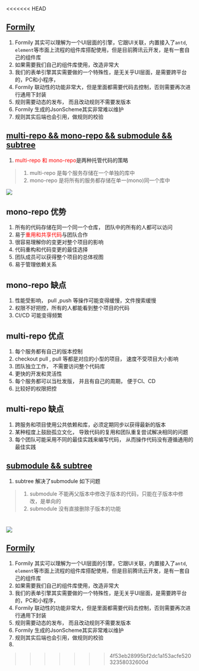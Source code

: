 <<<<<<< HEAD
## [Formily](https://formilyjs.org/zh-CN)
1. Formily 其实可以理解为一个UI层面的引擎，它跟UI关联，内置接入了`antd`, `element`等市面上流程的组件库搭配使用，但是目前腾讯云开发，是有一套自己的组件库
2. 如果需要我们自己的组件库使用，改造非常大
3. 我们的表单引擎其实需要做的一个特殊性，是无关乎UI层面，是需要跨平台的，PC和小程序， 
4. Formily 联动性的功能非常大，但是里面都需要代码去控制，否则需要再次进行通用下封装
5. 规则需要动态的发布， 而且改动规则不需要发版本
6. Formily 生成的JsonScheme其实非常难以维护
7. 规则其实后端也会引用，做规则的校验

## [multi-repo && mono-repo && submodule && subtree](https://juejin.cn/post/7104976951005151239?share_token=42e8b15a-25ce-4034-b991-ab84170d5d76)

1. <font color=red>multi-repo 和 mono-repo</font>是两种托管代码的策略
> 1. multi-repo 是每个服务存储在一个单独的库中
> 2. mono-repo 是将所有的服务都存储在单一(mono)同一个库中

![](https://p3-juejin.byteimg.com/tos-cn-i-k3u1fbpfcp/556e184498cc48b8a1c62483c823dab9~tplv-k3u1fbpfcp-zoom-in-crop-mark:1630:0:0:0.awebp)

## mono-repo 优势
1. 所有的代码存储在同一个同一个仓库， 团队中的所有的人都可以访问
2. 易于<font color=red>重用和共享代码</font>与团队合作
3. 很容易理解你的变更对整个项目的影响
4. 代码重构和代码变更的最佳选择
5. 团队成员可以获得整个项目的总体视图
6. 易于管理依赖关系

## mono-repo 缺点
1. 性能受影响， pull ,push 等操作可能变得缓慢，文件搜索缓慢
2. 权限不好把控，所有的人都能看到整个项目的代码
3. CI/CD 可能变得频繁

## multi-repo 优点
1. 每个服务都有自己的版本控制
2. checkout pull , pull 等都是对应的小型的项目， 速度不受项目大小影响
3. 团队独立工作， 不需要访问整个代码库
4. 更快的开发和灵活性
5. 每个服务都可以当杜发版， 并且有自己的周期， 便于CI、CD
6. 比较好的权限把控
## multi-repo 缺点
1. 跨服务和项目使用公共依赖和库，必须定期同步以获得最新的版本
2. 某种程度上鼓励孤立文化， 导致代码的复用和团队重复尝试解决相同的问题
3. 每个团队可能采用不同的最佳实践来编写代码， 从而操作代码没有遵循通用的最佳实践

## [submodule && subtree](https://juejin.cn/post/7077775905888124941)
1. subtree 解决了submodule 如下问题
> 1. submodule 不能再父版本中修改子版本的代码，只能在子版本中修改，是单向的
> 2. submodule 没有直接删除子版本的功能

![](https://p3-juejin.byteimg.com/tos-cn-i-k3u1fbpfcp/aec27bd955014a1d8d8f0b80af2fb729~tplv-k3u1fbpfcp-zoom-in-crop-mark:1630:0:0:0.awebp)
=======
## [Formily](https://formilyjs.org/zh-CN)
1. Formily 其实可以理解为一个UI层面的引擎，它跟UI关联，内置接入了`antd`, `element`等市面上流程的组件库搭配使用，但是目前腾讯云开发，是有一套自己的组件库
2. 如果需要我们自己的组件库使用，改造非常大
3. 我们的表单引擎其实需要做的一个特殊性，是无关乎UI层面，是需要跨平台的，PC和小程序， 
4. Formily 联动性的功能非常大，但是里面都需要代码去控制，否则需要再次进行通用下封装
5. 规则需要动态的发布， 而且改动规则不需要发版本
6. Formily 生成的JsonScheme其实非常难以维护
7. 规则其实后端也会引用，做规则的校验
8. 
>>>>>>> 4f53eb28995bf2dc1a153acfe52032358032600d
